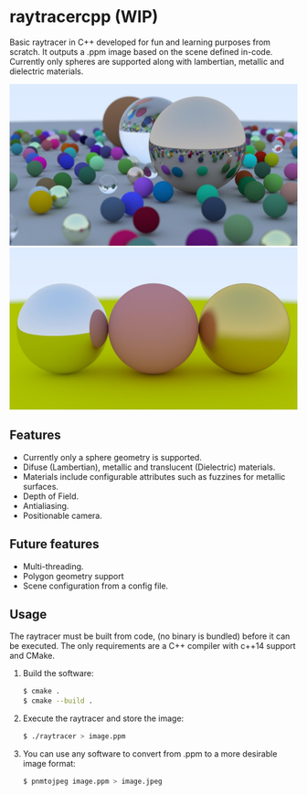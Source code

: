 # raytracercpp (WIP)
Basic raytracer in C++ developed for fun and learning purposes from scratch. It outputs a .ppm image based on the scene defined in-code. Currently only spheres are supported along with lambertian, metallic and dielectric materials.

<p align="center">
  <img src="./img/img1.jpeg" alt="Many spheres of different materials and sizes" width="738">
  <img src="./img/img2.jpeg" alt="Fuzzy metallic materials" width="738">
</p>

## Features
* Currently only a sphere geometry is supported.
* Difuse (Lambertian), metallic and translucent (Dielectric) materials.
* Materials include configurable attributes such as fuzzines for metallic surfaces.
* Depth of Field.
* Antialiasing.
* Positionable camera.

## Future features
* Multi-threading.
* Polygon geometry support
* Scene configuration from a config file.

## Usage

The raytracer must be built from code, (no binary is bundled) before it can be executed.
The only requirements are a C++ compiler with c++14 support and CMake.

1. Build the software:

    ```sh
    $ cmake .
    $ cmake --build .
    ```

2. Execute the raytracer and store the image:

    ```sh
    $ ./raytracer > image.ppm
    ```
3. You can use any software to convert from .ppm to a more desirable image format:

    ```sh
    $ pnmtojpeg image.ppm > image.jpeg
    ```